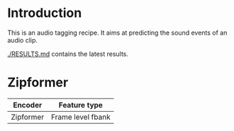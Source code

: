# Introduction

This is an audio tagging recipe. It aims at predicting the sound events of an audio clip.

[./RESULTS.md](./RESULTS.md) contains the latest results.


# Zipformer

| Encoder | Feature type |
| --------| -------------|
| Zipformer | Frame level fbank|
